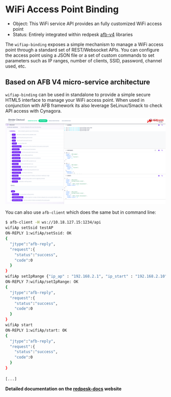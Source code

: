# WiFi Access Point Binding

* Object: This WiFi service API provides an fully customized WiFi access point
* Status: Entirely integrated within redpesk [afb-v4](https://docs.redpesk.bzh/docs/en/master/developer-guides/docs/overview-dev.html) libraries

The `wifiap-binding` exposes a simple mechanism to manage a WiFi access point through a standard set of REST/Websocket APIs. You can configure the access point using a JSON file or a set of custom commands to set parameters such as IP ranges, number of clients, SSID, password, channel used, etc.

## Based on AFB V4 micro-service architecture

`wifiap-binding` can be used in standalone to provide a simple secure HTML5 interface to manage your WiFi access point.
When used in conjunction with AFB framework its also leverage SeLinux/Smack to check API access with Cynagora.

![wifiap-binding-html5](docs/assets/wifiap-binding-devtools.png)

You can also use `afb-client` which does the same but in command line:

```bash
$ afb-client -H ws://10.18.127.15:1234/api
wifiAp setSsid testAP
ON-REPLY 1:wifiAp/setSsid: OK
{
  "jtype":"afb-reply",
  "request":{
    "status":"success",
    "code":0
  }
}
wifiAp setIpRange {"ip_ap" : "192.168.2.1", "ip_start" : "192.168.2.10" , "ip_stop" : "192.168.2.100", "ip_netmask" : "255.255.255.0"}
ON-REPLY 7:wifiAp/setIpRange: OK
{
  "jtype":"afb-reply",
  "request":{
    "status":"success",
    "code":0
  }
}
wifiAp start
ON-REPLY 1:wifiAp/start: OK
{
  "jtype":"afb-reply",
  "request":{
    "status":"success",
    "code":0
  }
}

[...]

```

**Detailed documentation on the [redpesk-docs](https://docs.redpesk.bzh/docs/en/master/redpesk-common/wifiap-binding/1_Architecture.html) website**
